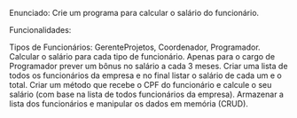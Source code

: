 Enunciado:
Crie um programa para calcular o salário do funcionário.

Funcionalidades:

Tipos de Funcionários: GerenteProjetos, Coordenador, Programador.
Calcular o salário para cada tipo de funcionário.
Apenas para o cargo de Programador prever um bônus no salário a cada 3 meses.
Criar uma lista de todos os funcionários da empresa e no final listar o salário de cada um e o total.
Criar um método que recebe o CPF do funcionário e calcule o seu salário (com base na lista de todos funcionários da empresa).
Armazenar a lista dos funcionários e manipular os dados em memória (CRUD).
